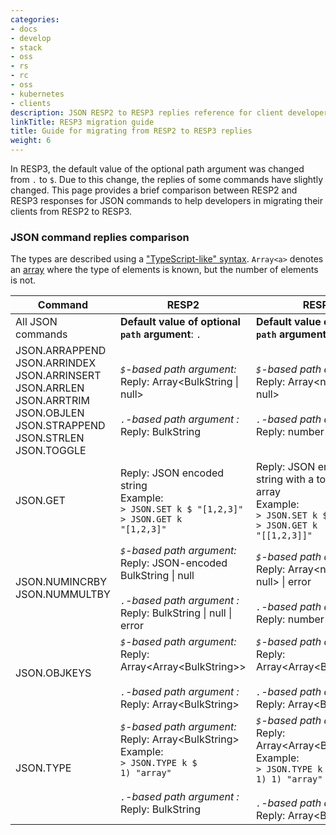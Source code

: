 ```yaml
---
categories:
- docs
- develop
- stack
- oss
- rs
- rc
- oss
- kubernetes
- clients
description: JSON RESP2 to RESP3 replies reference for client developers
linkTitle: RESP3 migration guide
title: Guide for migrating from RESP2 to RESP3 replies
weight: 6
---
```


In RESP3, the default value of the optional path argument was changed from `.` to `$`. 
Due to this change, the replies of some commands have slightly changed. 
This page provides a brief comparison between RESP2 and RESP3 responses for JSON commands to help developers in migrating their clients from RESP2 to RESP3.

### JSON command replies comparison 

The types are described using a ["TypeScript-like" syntax](https://www.typescriptlang.org/docs/handbook/2/everyday-types.html). `Array<a>` denotes an [array](https://www.typescriptlang.org/docs/handbook/2/everyday-types.html#arrays) where the type of elements is known, but the number of elements is not.

| Command                                                                                                                                                 | RESP2                                                                                                                                                                                            | RESP3                                                                                                                                                                                                               |
|---------------------------------------------------------------------------------------------------------------------------------------------------------|--------------------------------------------------------------------------------------------------------------------------------------------------------------------------------------------------|---------------------------------------------------------------------------------------------------------------------------------------------------------------------------------------------------------------------|
| All JSON commands                                                                                                                                       | **Default value of optional `path` argument**: `.`                                                                                                                                               | **Default value of optional `path` argument:** `$`                                                                                                                                                                  |
| JSON.ARRAPPEND<br/>JSON.ARRINDEX<br/>JSON.ARRINSERT<br/>JSON.ARRLEN<br/>JSON.ARRTRIM<br/>JSON.OBJLEN<br/>JSON.STRAPPEND<br/>JSON.STRLEN<br/>JSON.TOGGLE | *`$`-based path argument:* <br/> Reply: Array\<BulkString &#124; null> <br/><br/> *`.`-based path argument :*&nbsp;<br/> Reply: BulkString                                                       | *`$`-based path argument:*&nbsp; <br/> Reply: Array\<number &#124; null> <br/><br/> *`.`-based path argument :* <br/> Reply: number                                                                                 |
| JSON.GET                                                                                                                                                | Reply: JSON encoded string  <br/> Example: <br/> ```> JSON.SET k $ "[1,2,3]"```<br/> ```> JSON.GET k```<br/>```"[1,2,3]"```                                                                      | Reply: JSON encoded string with a top-level array  <br/> Example: <br/> ```> JSON.SET k $ "[1,2,3]"```<br/> ```> JSON.GET k```<br/>```"[[1,2,3]]"```                                                                |
| JSON.NUMINCRBY<br/>JSON.NUMMULTBY                                                                                                                       | *`$`-based path argument:* <br/> Reply: JSON-encoded BulkString &#124; null <br/><br/> *`.`-based path argument :*&nbsp;<br/> Reply: BulkString &#124; null &#124; error                         | *`$`-based path argument:* <br/> Reply: Array\<number &#124;  null> &#124; error <br/><br/> *`.`-based path argument :*&nbsp;<br/> Reply: number &#124;  null &#124; error                                          |
| JSON.OBJKEYS                                                                                                                                            | *`$`-based path argument:* <br/> Reply: Array\<Array\<BulkString\>> <br/><br/> *`.`-based path argument :*&nbsp;<br/> Reply: Array\<BulkString>                                                  | *`$`-based path argument:* <br/> Reply: Array\<Array\<BulkString\>> <br/><br/> *`.`-based path argument :*&nbsp;<br/> Reply: Array\<BulkString>                                                                     |
| JSON.TYPE                                                                                                                                               | *`$`-based path argument:* <br/> Reply: Array\<BulkString\> <br/> Example: <br />```> JSON.TYPE k $```<br />```1) "array"``` <br/><br/> *`.`-based path argument :*&nbsp;<br/> Reply: BulkString | *`$`-based path argument:* <br/> Reply: Array\<Array\<BulkString\>> <br/> Example: <br />```> JSON.TYPE k $```<br />```1) 1) "array"``` <br/><br/> *`.`-based path argument :*&nbsp;<br/> Reply: Array\<BulkString> |
